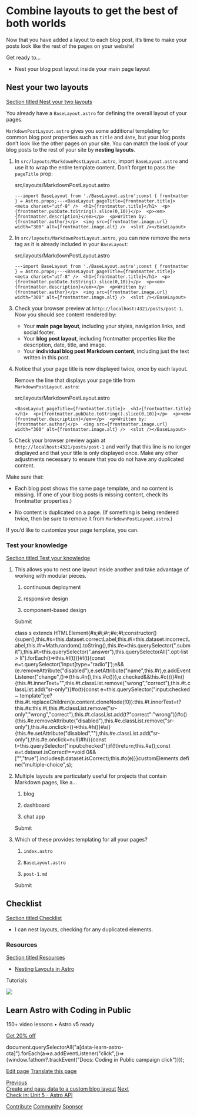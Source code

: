Combine layouts to get the best of both worlds
==============================================

Now that you have added a layout to each blog post, it’s time to make your posts look like the rest of the pages on your website!

Get ready to…

*   Nest your blog post layout inside your main page layout

Nest your two layouts
---------------------

[Section titled Nest your two layouts](#nest-your-two-layouts)

You already have a `BaseLayout.astro` for defining the overall layout of your pages.

`MarkdownPostLayout.astro` gives you some additional templating for common blog post properties such as `title` and `date`, but your blog posts don’t look like the other pages on your site. You can match the look of your blog posts to the rest of your site by **nesting layouts**.

1.  In `src/layouts/MarkdownPostLayout.astro`, import `BaseLayout.astro` and use it to wrap the entire template content. Don’t forget to pass the `pageTitle` prop:
    
    src/layouts/MarkdownPostLayout.astro
    
        ---import BaseLayout from './BaseLayout.astro';const { frontmatter } = Astro.props;---<BaseLayout pageTitle={frontmatter.title}>  <meta charset="utf-8" />  <h1>{frontmatter.title}</h1>  <p>{frontmatter.pubDate.toString().slice(0,10)}</p>  <p><em>{frontmatter.description}</em></p>  <p>Written by: {frontmatter.author}</p>  <img src={frontmatter.image.url} width="300" alt={frontmatter.image.alt} />  <slot /></BaseLayout>
    
2.  In `src/layouts/MarkdownPostLayout.astro`, you can now remove the `meta` tag as it is already included in your `BaseLayout`:
    
    src/layouts/MarkdownPostLayout.astro
    
        ---import BaseLayout from './BaseLayout.astro';const { frontmatter } = Astro.props;---<BaseLayout pageTitle={frontmatter.title}>  <meta charset="utf-8" />  <h1>{frontmatter.title}</h1>  <p>{frontmatter.pubDate.toString().slice(0,10)}</p>  <p><em>{frontmatter.description}</em></p>  <p>Written by: {frontmatter.author}</p>  <img src={frontmatter.image.url} width="300" alt={frontmatter.image.alt} />  <slot /></BaseLayout>
    
3.  Check your browser preview at `http://localhost:4321/posts/post-1`. Now you should see content rendered by:
    
    *   Your **main page layout**, including your styles, navigation links, and social footer.
    *   Your **blog post layout**, including frontmatter properties like the description, date, title, and image.
    *   Your **individual blog post Markdown content**, including just the text written in this post.
4.  Notice that your page title is now displayed twice, once by each layout.
    
    Remove the line that displays your page title from `MarkdownPostLayout.astro`:
    
    src/layouts/MarkdownPostLayout.astro
    
        <BaseLayout pageTitle={frontmatter.title}>  <h1>{frontmatter.title}</h1>  <p>{frontmatter.pubDate.toString().slice(0,10)}</p>  <p><em>{frontmatter.description}</em></p>  <p>Written by: {frontmatter.author}</p>  <img src={frontmatter.image.url} width="300" alt={frontmatter.image.alt} />  <slot /></BaseLayout>
    
5.  Check your browser preview again at `http://localhost:4321/posts/post-1` and verify that this line is no longer displayed and that your title is only displayed once. Make any other adjustments necessary to ensure that you do not have any duplicated content.
    

Make sure that:

*   Each blog post shows the same page template, and no content is missing. (If one of your blog posts is missing content, check its frontmatter properties.)
    
*   No content is duplicated on a page. (If something is being rendered twice, then be sure to remove it from `MarkdownPostLayout.astro`.)
    

If you’d like to customize your page template, you can.

### Test your knowledge

[Section titled Test your knowledge](#test-your-knowledge)

1.  This allows you to nest one layout inside another and take advantage of working with modular pieces.
    
    1.  continuous deployment
        
    2.  responsive design
        
    3.  component-based design
        
    
    Submit
    
    class s extends HTMLElement{#s;#i;#r;#e;#t;constructor(){super(),this.#s=this.dataset.correctLabel,this.#i=this.dataset.incorrectLabel,this.#r=Math.random().toString(),this.#e=this.querySelector(".submit"),this.#t=this.querySelector(".answer"),this.querySelectorAll(".opt-list > li").forEach(t=>this.#l(t))}#l(t){const e=t.querySelector('input\[type="radio"\]');e&&(e.removeAttribute("disabled"),e.setAttribute("name",this.#r),e.addEventListener("change",()=>{this.#n(),this.#c()}),e.checked&&this.#c())}#n(){this.#t.innerText="",this.#t.classList.remove("wrong","correct"),this.#t.classList.add("sr-only")}#o(t){const e=this.querySelector("input:checked ~ template");e?this.#t.replaceChildren(e.content.cloneNode(!0)):this.#t.innerText=t?this.#s:this.#i,this.#t.classList.remove("sr-only","wrong","correct"),this.#t.classList.add(t?"correct":"wrong")}#c(){this.#e.removeAttribute("disabled"),this.#e.classList.remove("sr-only"),this.#e.onclick=()=>this.#h()}#a(){this.#e.setAttribute("disabled",""),this.#e.classList.add("sr-only"),this.#e.onclick=null}#h(){const t=this.querySelector("input:checked");if(!t)return;this.#a();const e=t.dataset.isCorrect!==void 0&&\["","true"\].includes(t.dataset.isCorrect);this.#o(e)}}customElements.define("multiple-choice",s);
2.  Multiple layouts are particularly useful for projects that contain Markdown pages, like a…
    
    1.  blog
        
    2.  dashboard
        
    3.  chat app
        
    
    Submit
    
3.  Which of these provides templating for all your pages?
    
    1.  `index.astro`
        
    2.  `BaseLayout.astro`
        
    3.  `post-1.md`
        
    
    Submit
    

Checklist
---------

[Section titled Checklist](#checklist)

 *    I can nest layouts, checking for any duplicated elements.

### Resources

[Section titled Resources](#resources)

*   [Nesting Layouts in Astro](/en/basics/layouts/#nesting-layouts)

Tutorials

![](/_astro/CodingInPublic.DpaYu7Qd_5sx41.webp)

Learn Astro with **Coding in Public**
-------------------------------------

150+ video lessons • Astro v5 ready

[Get 20% off](https://learnastro.dev?code=ASTRO_PROMO)

document.querySelectorAll("a\[data-learn-astro-cta\]").forEach(a=>a.addEventListener("click",()=>{window.fathom?.trackEvent("Docs: Coding in Public campaign click")}));

[Edit page](https://github.com/withastro/docs/edit/main/src/content/docs/en/tutorial/4-layouts/3.mdx) [Translate this page](https://contribute.docs.astro.build/guides/i18n/)

[Previous  
Create and pass data to a custom blog layout](/en/tutorial/4-layouts/2/) [Next  
Check in: Unit 5 - Astro API](/en/tutorial/5-astro-api/)

[Contribute](/en/contribute/) [Community](https://astro.build/chat) [Sponsor](https://opencollective.com/astrodotbuild)